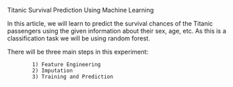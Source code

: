Titanic Survival Prediction Using Machine Learning

In this article, we will learn to predict the survival chances of the Titanic passengers using the given information about their sex, age, etc.
As this is a classification task we will be using random forest.

There will be three main steps in this experiment:

            1) Feature Engineering
            2) Imputation
            3) Training and Prediction

